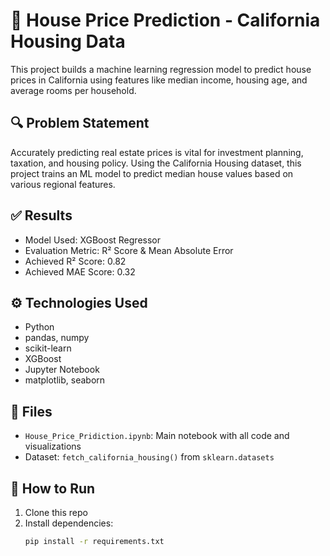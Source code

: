 # 🏡 House Price Prediction - California Housing Data

This project builds a machine learning regression model to predict house prices in California using features like median income, housing age, and average rooms per household.

## 🔍 Problem Statement

Accurately predicting real estate prices is vital for investment planning, taxation, and housing policy. Using the California Housing dataset, this project trains an ML model to predict median house values based on various regional features.

## ✅ Results

- Model Used: XGBoost Regressor
- Evaluation Metric: R² Score & Mean Absolute Error
- Achieved R² Score: 0.82
- Achieved MAE Score: 0.32

## ⚙️ Technologies Used

- Python
- pandas, numpy
- scikit-learn
- XGBoost
- Jupyter Notebook
- matplotlib, seaborn

## 📁 Files

- `House_Price_Pridiction.ipynb`: Main notebook with all code and visualizations
- Dataset: `fetch_california_housing()` from `sklearn.datasets`

## 🚀 How to Run

1. Clone this repo
2. Install dependencies:
   ```bash
   pip install -r requirements.txt
